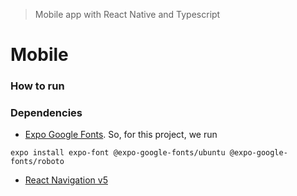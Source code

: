 > Mobile app with React Native and Typescript

# Mobile




### How to run




### Dependencies

- [Expo Google Fonts](https://github.com/expo/google-fonts). So, for this project, we run

```
expo install expo-font @expo-google-fonts/ubuntu @expo-google-fonts/roboto
```

- [React Navigation v5](https://reactnavigation.org/docs/getting-started)